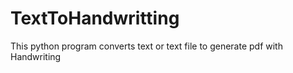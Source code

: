 # TextToHandwritting
This python program converts text or text file to generate pdf with Handwriting

